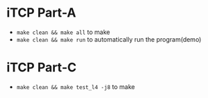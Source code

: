 <!--
 * @Author: Naiqian
 * @Date: 2020-11-05 01:04:18
 * @LastEditTime: 2020-12-09 04:00:21
 * @LastEditors: Naiqian
 * @Description: 
 * @FilePath: /iTCP/README.md
-->
# iTCP Part-A

-  ``make clean && make all`` to make 
-  ``make clean && make run`` to automatically run the program(demo)

# iTCP Part-C

- ``make clean && make test_l4 -j8`` to make

